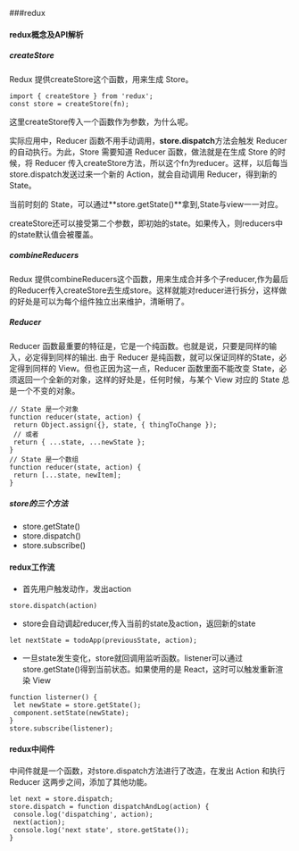 ###redux

#### redux概念及API解析


##### createStore
 Redux 提供createStore这个函数，用来生成 Store。
 
 ```
 import { createStore } from 'redux';
const store = createStore(fn);
 ```
 这里createStore传入一个函数作为参数，为什么呢。

实际应用中，Reducer 函数不用手动调用，**store.dispatch**方法会触发 Reducer 的自动执行。为此，Store 需要知道 Reducer 函数，做法就是在生成 Store 的时候，将 Reducer 传入createStore方法，所以这个fn为reducer。这样，以后每当store.dispatch发送过来一个新的 Action，就会自动调用 Reducer，得到新的 State。

当前时刻的 State，可以通过**store.getState()**拿到,State与view一一对应。

createStore还可以接受第二个参数，即初始的state。如果传入，则reducers中的state默认值会被覆盖。

##### combineReducers
Redux 提供combineReducers这个函数，用来生成合并多个子reducer,作为最后的Reducer传入createStore去生成store。这样就能对reducer进行拆分，这样做的好处是可以为每个组件独立出来维护，清晰明了。
 
##### Reducer

 Reducer 函数最重要的特征是，它是一个纯函数。也就是说，只要是同样的输入，必定得到同样的输出.
 由于 Reducer 是纯函数，就可以保证同样的State，必定得到同样的 View。但也正因为这一点，Reducer 函数里面不能改变 State，必须返回一个全新的对象，这样的好处是，任何时候，与某个 View 对应的 State 总是一个不变的对象。
 
 ```
 // State 是一个对象
function reducer(state, action) {
  return Object.assign({}, state, { thingToChange });
  // 或者
  return { ...state, ...newState };
}
// State 是一个数组
function reducer(state, action) {
  return [...state, newItem];
}
 ```
##### store的三个方法
* store.getState()
* store.dispatch()
* store.subscribe()

#### redux工作流
* 首先用户触发动作，发出action

 ```
 store.dispatch(action)
 ```

* store会自动调起reducer,传入当前的state及action，返回新的state


 ```
 let nextState = todoApp(previousState, action);
 ```

* 一旦state发生变化，store就回调用监听函数。listener可以通过store.getState()得到当前状态。如果使用的是 React，这时可以触发重新渲染 View

 ```
 function listerner() {
  let newState = store.getState();
  component.setState(newState);   
}
store.subscribe(listener);
 ```
 
 #### redux中间件
 中间件就是一个函数，对store.dispatch方法进行了改造，在发出 Action 和执行 Reducer 这两步之间，添加了其他功能。
 
 ```
 let next = store.dispatch;
store.dispatch = function dispatchAndLog(action) {
  console.log('dispatching', action);
  next(action);
  console.log('next state', store.getState());
}
 ```
 
